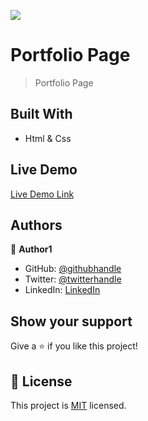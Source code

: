 ![](https://img.shields.io/badge/Microverse-blueviolet)

# Portfolio Page

> Portfolio Page


## Built With

- Html & Css


## Live Demo 

[Live Demo Link](https://pinkmoon25.github.io/Portfolio/)



## Authors

👤 **Author1**

- GitHub: [@githubhandle](https://github.com/PinkMoon25)
- Twitter: [@twitterhandle](https://twitter.com/TusharS90674484)
- LinkedIn: [LinkedIn](https://www.linkedin.com/in/tushar-singh-6b063a14b/)


## Show your support

Give a ⭐️ if you like this project!


## 📝 License

This project is [MIT](./MIT.md) licensed.